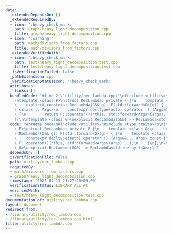 ```yaml
---
data:
  _extendedDependsOn: []
  _extendedRequiredBy:
  - icon: ':heavy_check_mark:'
    path: graph/heavy_light_decomposition.cpp
    title: graph/heavy_light_decomposition.cpp
  - icon: ':warning:'
    path: math/divisors_from_factors.cpp
    title: math/divisors_from_factors.cpp
  _extendedVerifiedWith:
  - icon: ':heavy_check_mark:'
    path: test/heavy_light_decomposition.test.cpp
    title: test/heavy_light_decomposition.test.cpp
  _isVerificationFailed: false
  _pathExtension: cpp
  _verificationStatusIcon: ':heavy_check_mark:'
  attributes:
    links: []
  bundledCode: "#line 2 \"utility/rec_lambda.cpp\"\n#include <utility>\n#include <type_traits>\n\
    \ntemplate <class F>\nstruct RecLambda: private F {\n    template <class G>\n\
    \    explicit constexpr RecLambda(G&& g): F(std::forward<G>(g)) { }\n    template\
    \ <class... Args>\n    constexpr decltype(auto) operator () (Args&&... args) const\
    \ {\n        return F::operator()(*this, std::forward<Args>(args)...);\n    }\n\
    };\n\ntemplate <class G>\nexplicit RecLambda(G&&) -> RecLambda<std::decay_t<G>>;\n"
  code: "#pragma once\n#include <utility>\n#include <type_traits>\n\ntemplate <class\
    \ F>\nstruct RecLambda: private F {\n    template <class G>\n    explicit constexpr\
    \ RecLambda(G&& g): F(std::forward<G>(g)) { }\n    template <class... Args>\n\
    \    constexpr decltype(auto) operator () (Args&&... args) const {\n        return\
    \ F::operator()(*this, std::forward<Args>(args)...);\n    }\n};\n\ntemplate <class\
    \ G>\nexplicit RecLambda(G&&) -> RecLambda<std::decay_t<G>>;\n"
  dependsOn: []
  isVerificationFile: false
  path: utility/rec_lambda.cpp
  requiredBy:
  - math/divisors_from_factors.cpp
  - graph/heavy_light_decomposition.cpp
  timestamp: '2021-04-13 21:27:20+09:00'
  verificationStatus: LIBRARY_ALL_AC
  verifiedWith:
  - test/heavy_light_decomposition.test.cpp
documentation_of: utility/rec_lambda.cpp
layout: document
redirect_from:
- /library/utility/rec_lambda.cpp
- /library/utility/rec_lambda.cpp.html
title: utility/rec_lambda.cpp
---
```


